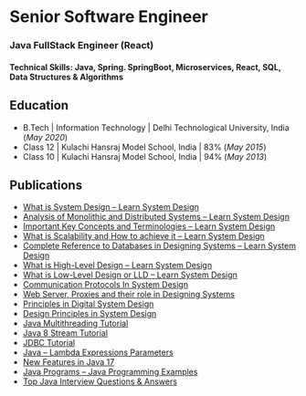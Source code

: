 # Senior Software Engineer
### Java FullStack Engineer (React)

#### Technical Skills: Java, Spring. SpringBoot, Microservices, React, SQL, Data Structures & Algorithms 
## Education
- B.Tech | Information Technology | Delhi Technological University, India (_May 2020_)								       		
- Class 12 | Kulachi Hansraj Model School, India | 83% (_May 2015_)	 			        		
- Class 10 | Kulachi Hansraj Model School, India | 94% (_May 2013_)
<!--
## Work Experience
**Senior Member Of Technical Staff @ GeeksforGeeks (_September 2022 - August 2023_)**
- Tech Stack: React, Microservices, DesignPatterns, System Design 

**Member Of Technical Staff @ GeeksforGeeks (_September 2022 - August 2023_)**
- Tech Stack: HTML, CSS, JS, SpringFramework, SpringBoot, Hibernate 

**Technical Consultant @ Northcort Software Corp Lmtd (_December 2020 - Present_)**
- Tech Stack: Java Core, JSP, JDBC, Servlets, SpringFramework, Apache Tomcat 

**Teaching Assistant @ Coding Ninjas(_June 2018 - Present_)**
- Tech Stack: C++, DataStructures, Algorithms
-
-->
<!--
## Projects
### Project1 
[Visit On GitHub](https://)

Developed objective strategy  **Python**. This approach led to better

![Project1 Name](/assets/img/abc.jpeg)

### Project2
[Visit On GitHub](https://)

Used **Spring** to 

![Project2name](/assets/img/project2_image.jpeg)
<!--
## Talks & Lectures 
- 
- 
-->
<!--
## Upcoming Project
- [CodeBull](http://www.codebull.tech)
- [CodeBull YouTube](https://www.youtube.com/channel/UC1eYJrYBPm0Axel_hjs6hdg)
--> 
## Publications
- [What is System Design – Learn System Design](https://www.geeksforgeeks.org/what-is-system-design-learn-system-design/)
- [Analysis of Monolithic and Distributed Systems – Learn System Design](https://www.geeksforgeeks.org/analysis-of-monolithic-and-distributed-systems-learn-system-design/)
- [Important Key Concepts and Terminologies – Learn System Design](https://www.geeksforgeeks.org/important-key-concepts-and-terminologies-learn-system-design/)
- [What is Scalability and How to achieve it – Learn System Design](https://www.geeksforgeeks.org/what-is-scalability-and-how-to-achieve-it-learn-system-design/)
- [Complete Reference to Databases in Designing Systems – Learn System Design](https://www.geeksforgeeks.org/complete-reference-to-databases-in-designing-systems/)
- [What is High-Level Design – Learn System Design](https://www.geeksforgeeks.org/what-is-high-level-design-learn-system-design/)
- [What is Low-Level Design or LLD – Learn System Design](https://www.geeksforgeeks.org/what-is-low-level-design-or-lld-learn-system-design/)
- [Communication Protocols In System Design](https://www.geeksforgeeks.org/communication-protocols-in-system-design/)
- [Web Server, Proxies and their role in Designing Systems](https://www.geeksforgeeks.org/web-server-proxies-and-their-role-in-designing-systems/)
- [Principles in Digital System Design](https://www.geeksforgeeks.org/principles-in-digital-system-design/)
- [Design Principles in System Design](https://www.geeksforgeeks.org/design-principles-in-system-design/)
- <a href= "https://www.geeksforgeeks.org/java-multithreading-tutorial/">Java Multithreading Tutorial</a>
- <a href = "https://www.geeksforgeeks.org/java-8-stream-tutorial/">Java 8 Stream Tutorial</a>
- <a href = "https://www.geeksforgeeks.org/jdbc-tutorial/">JDBC Tutorial</a>
- <a href="https://www.geeksforgeeks.org/java-lambda-expressions-parameters/">Java – Lambda Expressions Parameters</a>
- <a href= "https://www.geeksforgeeks.org/jdk-17-new-features-in-java-17/">New Features in Java 17 </a>
- <a href= "https://www.geeksforgeeks.org/java-programming-examples/">Java Programs – Java Programming Examples</a>
- <a href = "https://www.geeksforgeeks.org/top-20-java-multithreading-interview-questions-answers/">Top Java Interview Questions & Answers</a>
